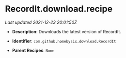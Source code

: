 # RecordIt.download.recipe

_Last updated 2021-12-23 20:01:50Z_

- **Description**: Downloads the latest version of RecordIt.

- **Identifier**: `com.github.homebysix.download.RecordIt`

- **Parent Recipes**: `None`
